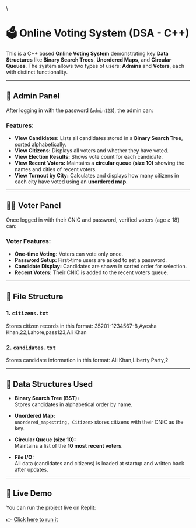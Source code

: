 \
# 🗳️ Online Voting System (DSA - C++)

This is a C++ based **Online Voting System** demonstrating key **Data Structures** like **Binary Search Trees**, **Unordered Maps**, and **Circular Queues**. The system allows two types of users: **Admins** and **Voters**, each with distinct functionality.

---

## 🔐 Admin Panel

After logging in with the password (`admin123`), the admin can:

### Features:

- **View Candidates:** Lists all candidates stored in a **Binary Search Tree**, sorted alphabetically.
- **View Citizens:** Displays all voters and whether they have voted.
- **View Election Results:** Shows vote count for each candidate.
- **View Recent Voters:** Maintains a **circular queue (size 10)** showing the names and cities of recent voters.
- **View Turnout by City:** Calculates and displays how many citizens in each city have voted using an **unordered map**.

---

## 🧑‍💻 Voter Panel

Once logged in with their CNIC and password, verified voters (age ≥ 18) can:


### Voter Features:

- **One-time Voting:** Voters can vote only once.
- **Password Setup:** First-time users are asked to set a password.
- **Candidate Display:** Candidates are shown in sorted order for selection.
- **Recent Voters:** Their CNIC is added to the recent voters queue.

---

## 📁 File Structure

### 1. `citizens.txt`  
Stores citizen records in this format:
35201-1234567-8,Ayesha Khan,22,Lahore,pass123,Ali Khan


### 2. `candidates.txt`  
Stores candidate information in this format:
Ali Khan,Liberty Party,2

---

## 🧠 Data Structures Used

- **Binary Search Tree (BST):**  
  Stores candidates in alphabetical order by name.

- **Unordered Map:**  
  `unordered_map<string, Citizen>` stores citizens with their CNIC as the key.

- **Circular Queue (size 10):**  
  Maintains a list of the **10 most recent voters**.

- **File I/O:**  
  All data (candidates and citizens) is loaded at startup and written back after updates.

---
## 🔗 Live Demo
You can run the project live on Replit:

👉 [Click here to run it](https://replit.com/@ameeraayesha200/online-voting-dsa-cpp-2)


